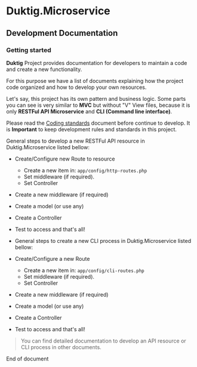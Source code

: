 # Duktig.Microservice
## Development Documentation

### Getting started

**Duktig** Project provides documentation for developers to maintain a code and create a new functionality.

For this purpose we have a list of documents explaining how the project code organized and how to develop your own resources.

Let's say, this project has its own pattern and business logic. Some parts you can see is very similar to **MVC** but without "V" View files, because it is only **RESTFul API Microservice** and **CLI (Command line interface)**.

Please read the [Coding standards](coding-standards.md) document before continue to develop. 
It is **Important** to keep development rules and standards in this project.

General steps to develop a new RESTFul API resource in Duktig.Microservice listed bellow:

-  Create/Configure new Route to resource
    - Create a new item in: `app/config/http-routes.php`
    - Set middleware (if required).
    - Set Controller
- Create a new middleware (if required)
- Create a model (or use any)
- Create a Controller
- Test to access and that's all!

- General steps to create a new CLI process in Duktig.Microservice listed bellow:

- Create/Configure a new Route 
    - Create a new item in: `app/config/cli-routes.php`
    - Set middleware (if required).
    - Set Controller
- Create a new middleware (if required)
- Create a model (or use any)
- Create a Controller
- Test to access and that's all!

> You can find detailed documentation to develop an API resource or CLI process in other documents.   

End of document
